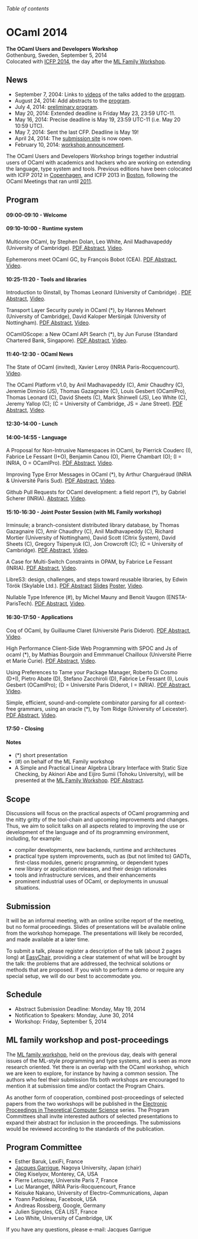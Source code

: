 <!-- ((! set title 2014 !)) -->

*Table of contents*

OCaml 2014
==========

**The OCaml Users and Developers Workshop**  
Gothenburg, Sweden, September 5, 2014  
Colocated with [ICFP 2014](http://icfpconference.org/icfp2014/),
the day after the [ML Family Workshop](http://okmij.org/ftp/ML/ML14.html).

News
----

-   September 7, 2004: Links to
    [videos](https://www.youtube.com/channel/UCP9g4dLR7xt6KzCYntNqYcw/videos)
    of the talks added to the [program](#Program).
-   August 24, 2014: Add abstracts to the [program](#Program).
-   July 4, 2014: [preliminary program](program.html).
-   May 20, 2014: Extended deadline is Friday May 23, 23:59 UTC-11.
-   May 16, 2014: Precise deadline is May 19, 23:59 UTC-11 (i.e. May 20 10:59 UTC).
-   May 7, 2014: Sent the last CFP. Deadline is May 19!
-   April 24, 2014: The [submission
    site](https://www.easychair.org/conferences/?conf=ocaml2014) is
    now open.
-   February 10, 2014: [workshop announcement](cfp.html). 

The OCaml Users and Developers Workshop brings together industrial users of
OCaml with academics and hackers who are working on extending the language,
type system and tools.
Previous editions have been colocated with ICFP 2012 in
[Copenhagen](http://oud.ocaml.org/2012/), and ICFP 2013 in
[Boston](../2013), following the OCaml Meetings that ran until [2011](../2011).

Program
-------

#### 09:00-09:10 - Welcome

#### 09:10-10:00 - Runtime system
Multicore OCaml, by Stephen Dolan, Leo White, Anil Madhavapeddy
(University of Cambridge).
[PDF Abstract](ocaml2014_1.pdf),
[Video](https://www.youtube.com/watch?v=FzmQTC_X5R4&list=UUP9g4dLR7xt6KzCYntNqYcw).

Ephemerons meet OCaml GC, by François Bobot (CEA).
[PDF Abstract](ocaml2014_2.pdf),
[Video](https://www.youtube.com/watch?v=2fzjoxLMOXA&list=UUP9g4dLR7xt6KzCYntNqYcw).

<!-- #### 10:00-10:25 - Coffee break -->

#### 10:25-11:20 - Tools and libraries
Introduction to 0install, by Thomas Leonard (University of Cambridge) .
[PDF Abstract](ocaml2014_3.pdf),
[Video](https://www.youtube.com/watch?v=dYRT6z0NGII&list=UUP9g4dLR7xt6KzCYntNqYcw).

Transport Layer Security purely in OCaml (*),
by Hannes Mehnert (University of Cambridge),
David Kaloper Meršinjak (University of Nottingham).
[PDF Abstract](ocaml2014_4.pdf),
[Video](https://www.youtube.com/watch?v=hJk2lQXbkNk&list=UUP9g4dLR7xt6KzCYntNqYcw).

OCamlOScope: a New OCaml API Search (*), by Jun Furuse (Standard
Chartered Bank, Singapore).
[PDF Abstract](ocaml2014_5.pdf),
[Video](https://www.youtube.com/watch?v=zRwXIGs42iY&list=UUP9g4dLR7xt6KzCYntNqYcw).

<!-- #### 11:20-11:40 - Break -->

#### 11:40-12:30 - OCaml News

The State of OCaml (invited), Xavier Leroy
(INRIA Paris-Rocquencourt).
[Video](https://www.youtube.com/watch?v=DMzZy1bqj6Q&list=UUP9g4dLR7xt6KzCYntNqYcw).

The OCaml Platform v1.0, by Anil Madhavapeddy (C), Amir Chaudhry (C),
Jeremie Diminio (JS), Thomas Gazagnaire (C), Louis Gesbert (OCamlPro),
Thomas Leonard (C),  David Sheets (C), Mark Shinwell (JS), Leo White
(C), Jeremy Yallop (C); (C = University of Cambridge, JS = Jane Street).
[PDF Abstract](ocaml2014_7.pdf),
[Video](https://www.youtube.com/watch?v=jxhtpQ5nJHg&list=UUP9g4dLR7xt6KzCYntNqYcw).

#### 12:30-14:00 - Lunch

#### 14:00-14:55 - Language

A Proposal for Non-Intrusive Namespaces in OCaml, 
by Pierrick Couderc (I), Fabrice Le Fessant (I+O), Benjamin Canou
(O), Pierre Chambart (O); (I = INRIA, O = OCamlPro).
[PDF Abstract](ocaml2014_8.pdf),
[Video](https://www.youtube.com/watch?v=ltkBqVMVQeo&list=UUP9g4dLR7xt6KzCYntNqYcw).

Improving Type Error Messages in OCaml (*), by Arthur Charguéraud (INRIA &
Université Paris Sud).
[PDF Abstract](ocaml2014_9.pdf),
[Video](https://www.youtube.com/watch?v=V_ipQZeBueg&list=UUP9g4dLR7xt6KzCYntNqYcw).

Github Pull Requests for OCaml development: a field report (*),
by Gabriel Scherer (INRIA).
[Abstract](ocaml2014_10.html),
[Video](https://www.youtube.com/watch?v=PGgAsnxlt4U&list=UUP9g4dLR7xt6KzCYntNqYcw).

<!-- #### 14:55-15:10 - Break -->

#### 15:10-16:30 - Joint Poster Session (with ML Family workshop)

Irminsule; a branch-consistent distributed library database,
by Thomas Gazagnaire (C), Amir Chaudhry (C), Anil Madhavapeddy (C), Richard
Mortier (University of Nottingham), David Scott (Citrix System), David
Sheets (C), Gregory Tsipenyuk (C), Jon Crowcroft (C); (C = University
of Cambridge).
[PDF Abstract](ocaml2014_11.pdf),
[Video](https://www.youtube.com/watch?v=_RzF1mAHUAA&list=UUP9g4dLR7xt6KzCYntNqYcw).

A Case for Multi-Switch Constraints in OPAM,
by Fabrice Le Fessant (INRIA).
[PDF Abstract](ocaml2014_12.pdf),
[Video](https://www.youtube.com/watch?v=uMCnThFtDA4&list=UUP9g4dLR7xt6KzCYntNqYcw).

LibreS3: design, challenges, and steps toward reusable libraries,
by Edwin Török (Skylable Ltd.).
[PDF Abstract](ocaml2014_13.pdf)
[Slides](ocaml2014_13_slides.pdf)
[Poster](ocaml2014_13_poster.pdf),
[Video](https://www.youtube.com/watch?v=vedtdREomTw&list=UUP9g4dLR7xt6KzCYntNqYcw).

Nullable Type Inference (#),
by Michel Mauny and Benoit Vaugon (ENSTA-ParisTech).
[PDF Abstract](ocaml2014_14.pdf),
[Video](https://www.youtube.com/watch?v=0xOQTv88v5o&list=UUP9g4dLR7xt6KzCYntNqYcw).

#### 16:30-17:50 - Applications

Coq of OCaml,
by Guillaume Claret (Université Paris Diderot).
[PDF Abstract](ocaml2014_15.pdf),
[Video](https://www.youtube.com/watch?v=2t9-ZtYTu1Q&list=UUP9g4dLR7xt6KzCYntNqYcw).

High Performance Client-Side Web Programming with SPOC and Js of
ocaml (*),
by Mathias Bourgoin and Emmmanuel Chailloux (Université Pierre et
Marie Curie).
[PDF Abstract](ocaml2014_16.pdf),
[Video](https://www.youtube.com/watch?v=xRw2m5V1avI&list=UUP9g4dLR7xt6KzCYntNqYcw).

Using Preferences to Tame your Package Manager,
Roberto Di Cosmo (D+I), Pietro Abate (D), Stefano Zacchiroli (D),
Fabrice Le Fessant (I), Louis Gesbert (OCamlPro); (D = Université Paris
Diderot, I = INRIA).
[PDF Abstract](ocaml2014_17.pdf),
[Video](https://www.youtube.com/watch?v=E-gtFnbHcv0&list=UUP9g4dLR7xt6KzCYntNqYcw).

Simple, efficient, sound-and-complete combinator parsing for all
context-free grammars, using an oracle (*),
by Tom Ridge (University of Leicester).
[PDF Abstract](ocaml2014_18.pdf),
[Video](https://www.youtube.com/watch?v=qEqB755feLY&list=UUP9g4dLR7xt6KzCYntNqYcw).

#### 17:50 - Closing

#### Notes
- (*) short presentation
- (#) on behalf of the ML Family workshop
- A Simple and Practical Linear Algebra Library Interface with Static
Size Checking, by Akinori Abe and Eijiro Sumii (Tohoku University), will be
presented at the [ML Family Workshop](http://okmij.org/ftp/ML/ML14.html).
[PDF Abstract](ocaml2014_19.pdf).

Scope
-----

Discussions will focus on the practical aspects of OCaml programming and
the nitty gritty of the tool-chain and upcoming improvements and changes.
Thus, we aim to solicit talks on all aspects related to improving the use
or development of the language and of its programming environment,
including, for example:

- compiler developments, new backends, runtime and architectures
- practical type system improvements, such as (but not limited to) 
 GADTs, first-class modules, generic programming, or dependent types
- new library or application releases, and their design rationales
- tools and infrastructure services, and their enhancements
- prominent industrial uses of OCaml, or deployments in unusual
 situations.

Submission
----------

It will be an informal meeting, with an online scribe report of the
meeting, but no formal proceedings. Slides of presentations will be
available online from the workshop homepage. The presentations will
likely be recorded, and made available at a later time.

To submit a talk, please register a description of the talk (about 2 pages
long) at
[EasyChair](https://www.easychair.org/conferences/?conf=ocaml2014),
providing a clear statement of what will be brought by the talk: the
problems that are addressed, the technical solutions or methods that
are proposed. If you wish to perform a demo or require any special
setup, we will do our best to accommodate you.

Schedule
--------

- Abstract Submission Deadline: Monday, May 19, 2014
- Notification to Speakers: Monday, June 30, 2014
- Workshop: Friday, September 5, 2014

ML family workshop and post-proceedings
---------------------------------------

The [ML family workshop](http://okmij.org/ftp/ML/ML14.html), held on
the previous day, deals with general issues
of the ML-style programming and type systems, and is seen as more research
oriented. Yet there is an overlap with the OCaml workshop, which we are
keen to explore, for instance by having a common session.  The authors who
feel their submission fits both workshops are encouraged to mention it at
submission time and/or contact the Program Chairs.

As another form of cooperation, combined post-proceedings of selected
papers from the two workshops will be published in the [Electronic
Proceedings in Theoretical Computer Science](http://www.eptcs.org) series. The Program
Committees shall invite interested authors of selected presentations to
expand their abstract for inclusion in the proceedings. The submissions
would be reviewed according to the standards of the publication.

Program Committee
-----------------

- Esther Baruk, LexiFi, France
- [Jacques Garrigue](http://www.math.nagoya-u.ac.jp/~garrigue/),
  Nagoya University, Japan (chair)
- Oleg Kiselyov, Monterey, CA, USA
- Pierre Letouzey, Universite Paris 7, France
- Luc Maranget, INRIA Paris-Rocquencourt, France
- Keisuke Nakano, University of Electro-Communications, Japan
- Yoann Padioleau, Facebook, USA
- Andreas Rossberg, Google, Germany
- Julien Signoles, CEA LIST, France
- Leo White, University of Cambridge, UK

If you have any questions, please e-mail:
Jacques Garrigue <ocaml2014 AT easychair DOT org>
